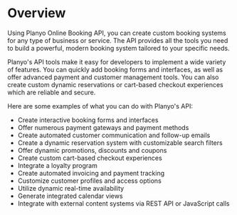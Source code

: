 # Overview

Using Planyo Online Booking API, you can create custom booking systems for any type of business or service. The API provides all the tools you need to build a powerful, modern booking system tailored to your specific needs.

Planyo's API tools make it easy for developers to implement a wide variety of features. You can quickly add booking forms and interfaces, as well as offer advanced payment and customer management tools. You can also create custom dynamic reservations or cart-based checkout experiences which are reliable and secure.

Here are some examples of what you can do with Planyo's API:

- Create interactive booking forms and interfaces
- Offer numerous payment gateways and payment methods
- Create automated customer communication and follow-up emails
- Create a dynamic reservation system with customizable search filters
- Offer dynamic promotions, discounts and coupons
- Create custom cart-based checkout experiences
- Integrate a loyalty program
- Create automated invoicing and payment tracking
- Customize customer profiles and access options
- Utilize dynamic real-time availability
- Generate integrated calendar views
- Integrate with external content systems via REST API or JavaScript calls
